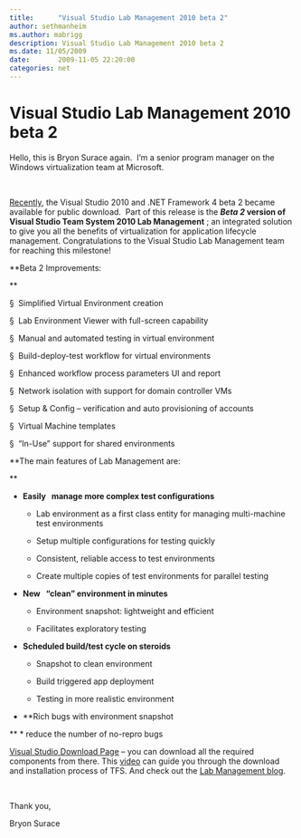 ```yaml
---
title:      "Visual Studio Lab Management 2010 beta 2"
author: sethmanheim
ms.author: mabrigg
description: Visual Studio Lab Management 2010 beta 2
ms.date: 11/05/2009
date:       2009-11-05 22:20:00
categories: net
---
```

# Visual Studio Lab Management 2010 beta 2

Hello, this is Bryon Surace again.  I’m a senior program manager on the Windows virtualization team at Microsoft.

 

[Recently](https://blogs.msdn.com/lab_management/archive/2009/10/20/announcing-visual-studio-team-lab-management-2010-beta2.aspx "blog post"), the Visual Studio 2010 and .NET Framework 4 beta 2 became available for public download.  Part of this release is the **_Beta 2_ version of Visual Studio Team System 2010 Lab Management** ; an integrated solution to give you all the benefits of virtualization for application lifecycle management. Congratulations to the Visual Studio Lab Management team for reaching this milestone!

 **Beta 2 Improvements:

**

§  Simplified Virtual Environment creation

§  Lab Environment Viewer with full-screen capability

§  Manual and automated testing in virtual environment

§  Build-deploy-test workflow for virtual environments 

§  Enhanced workflow process parameters UI and report

§  Network isolation with support for domain controller VMs

§  Setup & Config – verification and auto provisioning of accounts

§  Virtual Machine templates

§  “In-Use” support for shared environments

 **The main features of Lab Management are:

**

  * **Easily   manage more complex test configurations**

    * Lab environment as a first class entity for managing multi-machine test environments

    * Setup multiple configurations for testing quickly 

    * Consistent, reliable access to test environments 

    * Create multiple copies of test environments for parallel testing 

  * **New   “clean” environment in minutes**

    * Environment snapshot: lightweight and efficient 

    * Facilitates exploratory testing 

  * **Scheduled build/test cycle on steroids**

    * Snapshot to clean environment 

    * Build triggered app deployment 

    * Testing in more realistic environment 

  * **Rich bugs with environment snapshot

**
    * reduce the number of no-repro bugs



[Visual Studio Download Page](https://msdn.microsoft.com/vstudio/dd582936.aspx) – you can download all the required components from there. This [video](https://channel9.msdn.com/shows/10-4/10-4-Episode-33-Downloading-and-Installing-Visual-Studio-2010-Beta-2/) can guide you through the download and installation process of TFS. And check out the [Lab Management blog](https://blogs.msdn.com/lab_management/).

 

Thank you,

Bryon Surace
